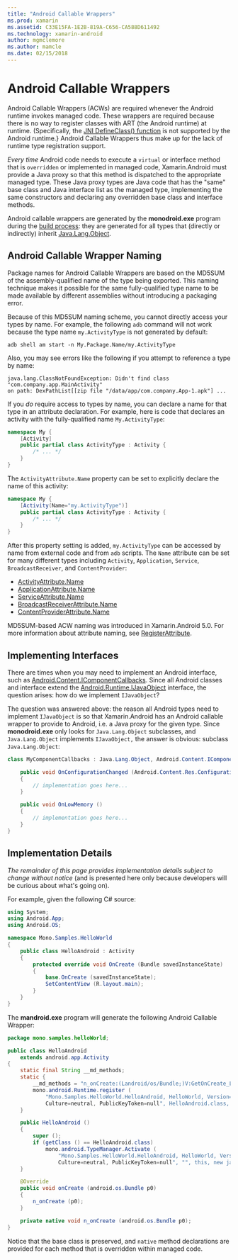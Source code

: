 ```yaml
---
title: "Android Callable Wrappers"
ms.prod: xamarin
ms.assetid: C33E15FA-1E2B-819A-C656-CA588D611492
ms.technology: xamarin-android
author: mgmclemore
ms.author: mamcle
ms.date: 02/15/2018
---
```


# Android Callable Wrappers

Android Callable Wrappers (ACWs) are required whenever the Android 
runtime invokes managed code. These wrappers are required because there 
is no way to register classes with ART (the Android runtime) at 
runtime. (Specifically, the 
[JNI DefineClass() function](http://docs.oracle.com/javase/1.5.0/docs/guide/jni/spec/functions.html#wp15986) 
is not supported by the Android runtime.} Android Callable 
Wrappers thus make up for the lack of runtime type registration 
support. 

*Every time* Android code needs to execute a `virtual` or interface 
method that is `overridden` or implemented in managed code, 
Xamarin.Android must provide a Java proxy so that this method is 
dispatched to the appropriate managed type. These Java proxy types are 
Java code that has the "same" base class and Java interface list as 
the managed type, implementing the same constructors and declaring any 
overridden base class and interface methods. 

Android callable wrappers are generated by the **monodroid.exe** 
program during the 
[build process](~/android/deploy-test/building-apps/build-process.md): they 
are generated for all types that (directly or indirectly) inherit 
[Java.Lang.Object](https://developer.xamarin.com/api/type/Java.Lang.Object/). 



## Android Callable Wrapper Naming

Package names for Android Callable Wrappers are based on the MD5SUM of 
the assembly-qualified name of the type being exported. This naming 
technique makes it possible for the same fully-qualified type name to 
be made available by different assemblies without introducing a 
packaging error. 

Because of this MD5SUM naming scheme, you cannot directly access your 
types by name. For example, the following `adb` command will not work 
because the type name `my.ActivityType` is not generated by default: 

```shell
adb shell am start -n My.Package.Name/my.ActivityType
```

Also, you may see errors like the following if you attempt to reference
a type by name:

```shell
java.lang.ClassNotFoundException: Didn't find class "com.company.app.MainActivity"
on path: DexPathList[[zip file "/data/app/com.company.App-1.apk"] ...
```

If you *do* require access to types by name, you can declare a name for 
that type in an attribute declaration. For example, here is code that
declares an activity with the fully-qualified name `My.ActivityType`:

```csharp
namespace My {
    [Activity]
    public partial class ActivityType : Activity {
        /* ... */
    }
}
```

The `ActivityAttribute.Name` property can be set to explicitly declare 
the name of this activity: 

```csharp
namespace My {
    [Activity(Name="my.ActivityType")]
    public partial class ActivityType : Activity {
        /* ... */
    }
}
```

After this property setting is added, `my.ActivityType` can be accessed 
by name from external code and from `adb` scripts. The `Name` attribute 
can be set for many different types including `Activity`, 
`Application`, `Service`, `BroadcastReceiver`, and `ContentProvider`: 

-   [ActivityAttribute.Name](https://developer.xamarin.com/api/property/Android.App.ActivityAttribute.Name/)
-   [ApplicationAttribute.Name](https://developer.xamarin.com/api/property/Android.App.ApplicationAttribute.Name/)
-   [ServiceAttribute.Name](https://developer.xamarin.com/api/property/Android.App.ServiceAttribute.Name/)
-   [BroadcastReceiverAttribute.Name](https://developer.xamarin.com/api/property/Android.Content.BroadcastReceiverAttribute.Name/)
-   [ContentProviderAttribute.Name](https://developer.xamarin.com/api/property/Android.Content.ContentProviderAttribute.Name/)

MD5SUM-based ACW naming was introduced in Xamarin.Android 5.0. For more 
information about attribute naming, see 
[RegisterAttribute](https://developer.xamarin.com/api/type/Android.Runtime.RegisterAttribute/). 



## Implementing Interfaces

There are times when you may need to implement an Android interface, such as 
[Android.Content.IComponentCallbacks](https://developer.xamarin.com/api/type/Android.Content.IComponentCallbacks/). 
Since all Android classes and interface extend the 
[Android.Runtime.IJavaObject](https://developer.xamarin.com/api/type/Android.Runtime.IJavaObject/) 
interface, the question arises: how do we implement `IJavaObject`? 

The question was answered above: the reason all Android types need to 
implement `IJavaObject` is so that Xamarin.Android has an Android 
callable wrapper to provide to Android, i.e. a Java proxy for the given 
type. Since **monodroid.exe** only looks for `Java.Lang.Object` 
subclasses, and `Java.Lang.Object` implements `IJavaObject,` the answer 
is obvious: subclass `Java.Lang.Object`: 

```csharp
class MyComponentCallbacks : Java.Lang.Object, Android.Content.IComponentCallbacks {

    public void OnConfigurationChanged (Android.Content.Res.Configuration newConfig)
    {
        // implementation goes here...
    } 

    public void OnLowMemory ()
    {
        // implementation goes here...
    }
}
```


## Implementation Details

*The remainder of this page provides implementation details subject to 
change without notice* (and is presented here only because developers will 
be curious about what's going on). 

For example, given the following C# source:

```csharp
using System;
using Android.App;
using Android.OS;

namespace Mono.Samples.HelloWorld
{
    public class HelloAndroid : Activity
    {
        protected override void OnCreate (Bundle savedInstanceState)
        {
            base.OnCreate (savedInstanceState);
            SetContentView (R.layout.main);
        }
    }
}
```

The **mandroid.exe** program will generate the following Android 
Callable Wrapper: 

```java
package mono.samples.helloWorld;

public class HelloAndroid
    extends android.app.Activity
{
    static final String __md_methods;
    static {
        __md_methods = "n_onCreate:(Landroid/os/Bundle;)V:GetOnCreate_Landroid_os_Bundle_Handler\n" + "";
        mono.android.Runtime.register (
            "Mono.Samples.HelloWorld.HelloAndroid, HelloWorld, Version=1.0.0.0, 
            Culture=neutral, PublicKeyToken=null", HelloAndroid.class, __md_methods);
    }

    public HelloAndroid ()
    {
        super ();
        if (getClass () == HelloAndroid.class)
            mono.android.TypeManager.Activate (
                "Mono.Samples.HelloWorld.HelloAndroid, HelloWorld, Version=1.0.0.0, 
                Culture=neutral, PublicKeyToken=null", "", this, new java.lang.Object[] {  });
    }

    @Override
    public void onCreate (android.os.Bundle p0)
    {
        n_onCreate (p0);
    }

    private native void n_onCreate (android.os.Bundle p0);
}
```

Notice that the base class is preserved, and `native` method 
declarations are provided for each method that is overridden within 
managed code. 
